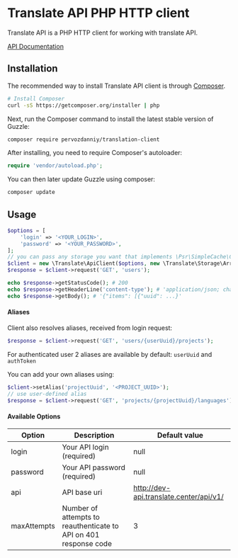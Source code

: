 Translate API PHP HTTP client
=============================

Translate API is a PHP HTTP client for working with translate API.

[API Documentation](http://dev-api.translate.center/api-docs/)


## Installation
The recommended way to install Translate API client is through
[Composer](http://getcomposer.org).

```bash
# Install Composer
curl -sS https://getcomposer.org/installer | php
```

Next, run the Composer command to install the latest stable version of Guzzle:

```bash
composer require pervozdanniy/translation-client
```

After installing, you need to require Composer's autoloader:

```php
require 'vendor/autoload.php';
```

You can then later update Guzzle using composer:

 ```bash
composer update
 ```


## Usage

```php
$options = [
    'login' => '<YOUR_LOGIN>',
    'password' => '<YOUR_PASSWORD>',
];
// you can pass any storage you want that implements \Psr\SimpleCache\CacheInterface
$client = new \Translate\ApiClient($options, new \Translate\Storage\ArrayStorage);
$response = $client->request('GET', 'users');

echo $response->getStatusCode(); # 200
echo $response->getHeaderLine('content-type'); # 'application/json; charset=utf8'
echo $response->getBody(); # '{"items": [{"uuid": ...}'
```

#### Aliases
Client also resolves aliases, received from login request:
```php
$response = $client->request('GET', 'users/{userUuid}/projects');
```
For authenticated user 2 aliases are available by default:
`userUuid` and `authToken`


You can add your own aliases using:
```php
$client->setAlias('projectUuid', '<PROJECT_UUID>');
// use user-defined alias
$response = $client->request('GET', 'projects/{projectUuid}/languages');
```

#### Available Options

| Option      | Description                                                      | Default value                           | 
|-------------|------------------------------------------------------------------|-----------------------------------------|
| login       | Your API login (required)                                        | null                                    |
| password    | Your API password (required)                                     | null                                    |
| api         | API base uri                                                     | http://dev-api.translate.center/api/v1/ |
| maxAttempts | Number of attempts to reauthenticate to API on 401 response code | 3                                       |

